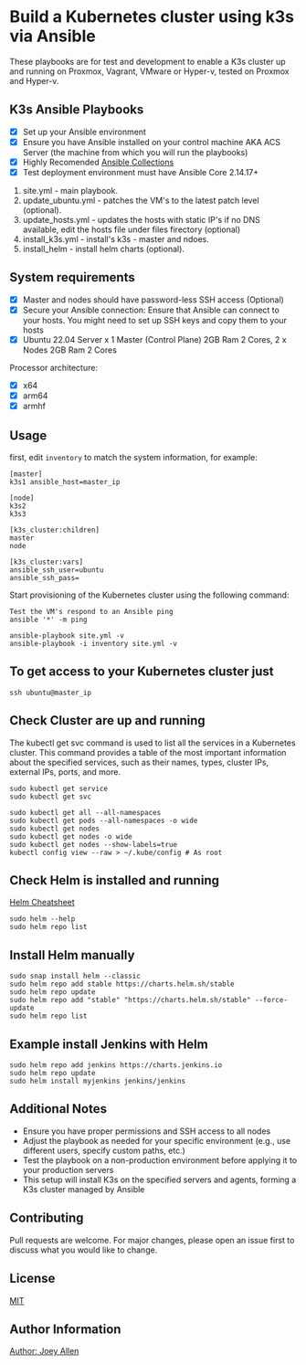 # Build a Kubernetes cluster using k3s via Ansible

These playbooks are for test and development to enable a K3s cluster up and running on Proxmox, Vagrant, VMware or Hyper-v, tested on Proxmox and Hyper-v.

## K3s Ansible Playbooks

- [X] Set up your Ansible environment
- [X] Ensure you have Ansible installed on your control machine AKA ACS Server (the machine from which you will run the playbooks)
- [x] Highly Recomended [Ansible Collections](https://docs.ansible.com/ansible/latest/collections_guide/collections_installing.html)
- [X] Test deployment environment must have Ansible Core 2.14.17+

1. site.yml - main playbook.
2. update_ubuntu.yml - patches the VM's to the latest patch level (optional).
3. update_hosts.yml - updates the hosts with static IP's if no DNS available, edit the hosts file under files firectory (optional)
4. install_k3s.yml - install's k3s - master and ndoes.
5. install_helm - install helm charts (optional).

## System requirements

- [X] Master and nodes should have password-less SSH access (Optional)
- [x] Secure your Ansible connection: Ensure that Ansible can connect to your hosts. You might need to set up SSH keys and copy them to your hosts
- [X] Ubuntu 22.04 Server  x 1 Master (Control Plane) 2GB Ram 2 Cores, 2 x Nodes 2GB Ram 2 Cores

Processor architecture:

- [X] x64
- [X] arm64
- [X] armhf

## Usage

first, edit `inventory` to match the system information, for example:

```
[master]
k3s1 ansible_host=master_ip

[node]
k3s2
k3s3

[k3s_cluster:children]
master
node

[k3s_cluster:vars]
ansible_ssh_user=ubuntu
ansible_ssh_pass=
```
Start provisioning of the Kubernetes cluster using the following command:

```
Test the VM's respond to an Ansible ping
ansible '*' -m ping

ansible-playbook site.yml -v
ansible-playbook -i inventory site.yml -v

```

## To get access to your **Kubernetes** cluster just

```
ssh ubuntu@master_ip
```

## Check Cluster are up and running
The kubectl get svc command is used to list all the services in a Kubernetes cluster. This command provides a table of the most important information about the specified services, such as their names, types, cluster IPs, external IPs, ports, and more.

```
sudo kubectl get service 
sudo kubectl get svc 

sudo kubectl get all --all-namespaces
sudo kubectl get pods --all-namespaces -o wide
sudo kubectl get nodes
sudo kubectl get nodes -o wide
sudo kubectl get nodes --show-labels=true
kubectl config view --raw > ~/.kube/config # As root
```

## Check Helm is installed and running
[Helm Cheatsheet](https://helm.sh/docs/intro/cheatsheet/)

```
sudo helm --help
sudo helm repo list
```

## Install Helm manually
```
sudo snap install helm --classic
sudo helm repo add stable https://charts.helm.sh/stable
sudo helm repo update
sudo helm repo add "stable" "https://charts.helm.sh/stable" --force-update
sudo helm repo list
```

## Example install Jenkins with Helm
```
sudo helm repo add jenkins https://charts.jenkins.io
sudo helm repo update
sudo helm install myjenkins jenkins/jenkins
```

## Additional Notes
- Ensure you have proper permissions and SSH access to all nodes
- Adjust the playbook as needed for your specific environment (e.g., use different users, specify custom paths, etc.)
- Test the playbook on a non-production environment before applying it to your production servers
- This setup will install K3s on the specified servers and agents, forming a K3s cluster managed by Ansible

## Contributing
Pull requests are welcome. For major changes, please open an issue first to discuss what you would like to change.

## License
[MIT](https://choosealicense.com/licenses/mit/)

## Author Information

[Author: Joey Allen](https://github.com/allen-joey)